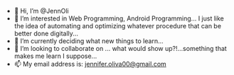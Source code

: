 - 👋 Hi, I’m @JennOli
- 👀 I’m interested in Web Programming, Android Programming... I just like the idea of automating and optimizing whatever procedure that can be better done digitally...
- 🌱 I’m currently deciding what new things to learn...
- 💞️ I’m looking to collaborate on ... what would show up?!...something that makes me learn I suppose...
- 📫 My email address is: jennifer.oliva00@gmail.com

<!---
JennOli/JennOli is a ✨ special ✨ repository because its `README.md` (this file) appears on your GitHub profile.
You can click the Preview link to take a look at your changes.
--->
